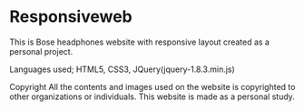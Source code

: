 # Responsiveweb
This is Bose headphones website with responsive layout created as a personal project.

Languages used; HTML5, CSS3, JQuery(jquery-1.8.3.min.js)

Copyright
All the contents and images used on the website is copyrighted to other organizations or individuals. This website is made as a personal study.
